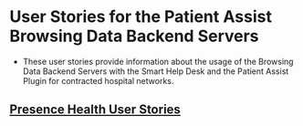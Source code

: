 # User Stories for the Patient Assist Browsing Data Backend Servers
- These user stories provide information about the usage of the Browsing Data Backend Servers with the Smart Help Desk
and the Patient Assist Plugin for contracted hospital networks.

## [Presence Health User Stories](presence_health/index.md)